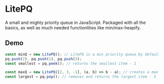# LitePQ

A small and mighty priority queue in JavaScript. Packaged with all the basics, as well as much needed functionlities like min/max-heapify.

## Demo

```js
const minQ = new LitePQ(); // LitePQ is a min priority queue by default
pq.push(2), pq.push(1), pq.push(3);
const smallest = pq.peek(); // returns the smallest item - 1

const maxQ = new LitePQ([2, 3, -1], (a, b) => b - a); // creates a max priority queue with a custom comparator function
const largest = pq.pop(); // removes and returns the largest item - 3
```
